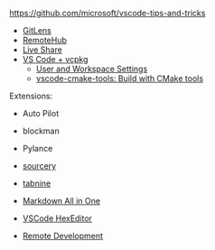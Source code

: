 https://github.com/microsoft/vscode-tips-and-tricks

* [GitLens](https://github.com/qianguyihao/Web/blob/master/00-%E5%89%8D%E7%AB%AF%E5%B7%A5%E5%85%B7/01-VS%20Code%E7%9A%84%E4%BD%BF%E7%94%A8.md)
* [RemoteHub](https://github.com/qianguyihao/Web/blob/master/00-%E5%89%8D%E7%AB%AF%E5%B7%A5%E5%85%B7/01-VS%20Code%E7%9A%84%E4%BD%BF%E7%94%A8.md)
* [Live Share](https://visualstudio.microsoft.com/zh-hans/services/live-share/?rr=https%3A%2F%2Fgithub.com%2FMicrosoftDocs%2Flive-share)
* [VS Code + vcpkg](https://github.com/microsoft/vcpkg#visual-studio-code-with-cmake-tools)
  - [User and Workspace Settings](https://code.visualstudio.com/docs/getstarted/settings)
  - [vscode-cmake-tools: Build with CMake tools](https://github.com/microsoft/vscode-cmake-tools/blob/develop/docs/build.md#:~:text=Running%20CMake:%20Build%20from%20the%20VS%20Code%20command,output%20panel%20opens%20to%20display%20build%20tool%20output.)

Extensions:

- Auto Pilot

- blockman

- Pylance

- [sourcery](https://github.com/sourcery-ai/sourcery)

- [tabnine](https://www.tabnine.com/)

- [Markdown All in One](https://github.com/wuye9036/CppTemplateTutorial)

- [VSCode HexEditor](https://marketplace.visualstudio.com/items?itemName=ms-vscode.hexeditor)

- [Remote Development](https://github.com/microsoft/vscode-remote-release)
